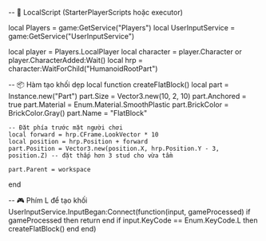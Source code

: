 -- 📁 LocalScript (StarterPlayerScripts hoặc executor)

local Players = game:GetService("Players")
local UserInputService = game:GetService("UserInputService")

local player = Players.LocalPlayer
local character = player.Character or player.CharacterAdded:Wait()
local hrp = character:WaitForChild("HumanoidRootPart")

-- 📦 Hàm tạo khối dẹp
local function createFlatBlock()
	local part = Instance.new("Part")
	part.Size = Vector3.new(10, 2, 10)
	part.Anchored = true
	part.Material = Enum.Material.SmoothPlastic
	part.BrickColor = BrickColor.Gray()
	part.Name = "FlatBlock"

	-- Đặt phía trước mặt người chơi
	local forward = hrp.CFrame.LookVector * 10
	local position = hrp.Position + forward
	part.Position = Vector3.new(position.X, hrp.Position.Y - 3, position.Z) -- đặt thấp hơn 3 stud cho vừa tầm

	part.Parent = workspace
end

-- 🎮 Phím L để tạo khối
UserInputService.InputBegan:Connect(function(input, gameProcessed)
	if gameProcessed then return end
	if input.KeyCode == Enum.KeyCode.L then
		createFlatBlock()
	end
end)
